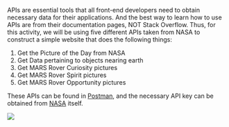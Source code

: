 <!--title={Intro to APIs in our website}-->

<!--badges={}-->

<!--concepts={}-->

APIs are essential tools that all front-end developers need to obtain necessary data for their applications. And the best way to learn how to use APIs are from their documentation pages, NOT Stack Overflow. Thus, for this activity, we will be using five different APIs taken from NASA to construct a simple website that does the following things:

<ol>
  <li>Get the Picture of the Day from NASA</li>
  <li>Get Data pertaining to objects nearing earth</li>
  <li>Get MARS Rover Curiosity pictures</li>
  <li>Get MARS Rover Spirit pictures</li>
 	<li>Get MARS Rover Opportunity pictures</li>
</ol>

 These APIs can be found in [Postman](https://documenter.getpostman.com/view/35240/SVmtxerV?version=latest), and the necessary API key can be obtained from [NASA](https://api.nasa.gov/) itself. 

![](https://i2.wp.com/www.learnsteps.com/wp-content/uploads/2017/12/apis.png?fit=722%2C449&ssl=1)